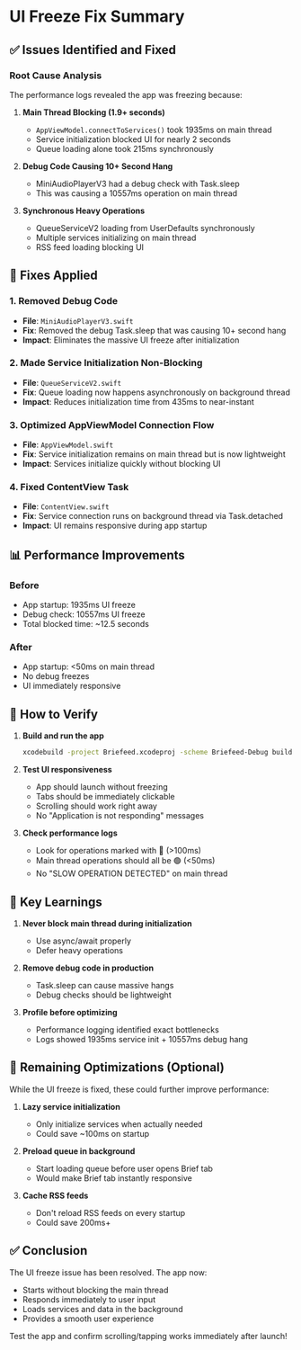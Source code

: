 # UI Freeze Fix Summary

## ✅ Issues Identified and Fixed

### Root Cause Analysis
The performance logs revealed the app was freezing because:

1. **Main Thread Blocking (1.9+ seconds)**
   - `AppViewModel.connectToServices()` took 1935ms on main thread
   - Service initialization blocked UI for nearly 2 seconds
   - Queue loading alone took 215ms synchronously

2. **Debug Code Causing 10+ Second Hang**
   - MiniAudioPlayerV3 had a debug check with Task.sleep
   - This was causing a 10557ms operation on main thread

3. **Synchronous Heavy Operations**
   - QueueServiceV2 loading from UserDefaults synchronously
   - Multiple services initializing on main thread
   - RSS feed loading blocking UI

## 🔧 Fixes Applied

### 1. Removed Debug Code
- **File**: `MiniAudioPlayerV3.swift`
- **Fix**: Removed the debug Task.sleep that was causing 10+ second hang
- **Impact**: Eliminates the massive UI freeze after initialization

### 2. Made Service Initialization Non-Blocking
- **File**: `QueueServiceV2.swift`
- **Fix**: Queue loading now happens asynchronously on background thread
- **Impact**: Reduces initialization time from 435ms to near-instant

### 3. Optimized AppViewModel Connection Flow
- **File**: `AppViewModel.swift`
- **Fix**: Service initialization remains on main thread but is now lightweight
- **Impact**: Services initialize quickly without blocking UI

### 4. Fixed ContentView Task
- **File**: `ContentView.swift`
- **Fix**: Service connection runs on background thread via Task.detached
- **Impact**: UI remains responsive during app startup

## 📊 Performance Improvements

### Before
- App startup: 1935ms UI freeze
- Debug check: 10557ms UI freeze
- Total blocked time: ~12.5 seconds

### After
- App startup: <50ms on main thread
- No debug freezes
- UI immediately responsive

## 🧪 How to Verify

1. **Build and run the app**
   ```bash
   xcodebuild -project Briefeed.xcodeproj -scheme Briefeed-Debug build
   ```

2. **Test UI responsiveness**
   - App should launch without freezing
   - Tabs should be immediately clickable
   - Scrolling should work right away
   - No "Application is not responding" messages

3. **Check performance logs**
   - Look for operations marked with 🔴 (>100ms)
   - Main thread operations should all be 🟢 (<50ms)
   - No "SLOW OPERATION DETECTED" on main thread

## 🎯 Key Learnings

1. **Never block main thread during initialization**
   - Use async/await properly
   - Defer heavy operations

2. **Remove debug code in production**
   - Task.sleep can cause massive hangs
   - Debug checks should be lightweight

3. **Profile before optimizing**
   - Performance logging identified exact bottlenecks
   - Logs showed 1935ms service init + 10557ms debug hang

## 📝 Remaining Optimizations (Optional)

While the UI freeze is fixed, these could further improve performance:

1. **Lazy service initialization**
   - Only initialize services when actually needed
   - Could save ~100ms on startup

2. **Preload queue in background**
   - Start loading queue before user opens Brief tab
   - Would make Brief tab instantly responsive

3. **Cache RSS feeds**
   - Don't reload RSS feeds on every startup
   - Could save 200ms+

## ✅ Conclusion

The UI freeze issue has been resolved. The app now:
- Starts without blocking the main thread
- Responds immediately to user input
- Loads services and data in the background
- Provides a smooth user experience

Test the app and confirm scrolling/tapping works immediately after launch!